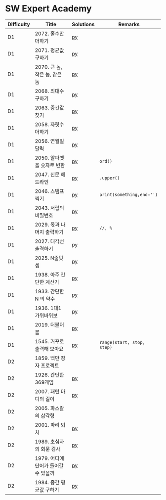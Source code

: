 # SW Expert Academy

| Difficulty | Title | Solutions | Remarks |
| ---- | ---- | ---- | ---- |
| D1 | 2072. 홀수만 더하기 | [py](solutions/D1/2072.py) | |
| D1 | 2071. 평균값 구하기 | [py](solutions/D1/2071.py) | |
| D1 | 2070. 큰 놈, 작은 놈, 같은 놈 | [py](solutions/D1/2070.py) | |
| D1 | 2068. 최대수 구하기 | [py](solutions/D1/2068.py) | |
| D1 | 2063. 중간값 찾기 | [py](solutions/D1/2063.py) | |
| D1 | 2058. 자릿수 더하기 | [py](solutions/D1/2058.py) | |
| D1 | 2056. 연월일 달력 | [py](solutions/D1/2056.py) | |
| D1 | 2050. 알파벳을 숫자로 변환 | [py](solutions/D1/2050.py) | `ord()` |
| D1 | 2047. 신문 헤드라인 | [py](solutions/D1/2047.py) | `.upper()` |
| D1 | 2046. 스탬프 찍기 | [py](solutions/D1/2046.py) | `print(something,end='')` |
| D1 | 2043. 서랍의 비밀번호 | [py](solutions/D1/2043.py) | |
| D1 | 2029. 몫과 나머지 출력하기 | [py](solutions/D1/2029.py) | `//, %` |
| D1 | 2027. 대각선 출력하기 | [py](solutions/D1/2027.py) | |
| D1 | 2025. N줄덧셈 | [py](solutions/D1/2025.py) | |
| D1 | 1938. 아주 간단한 계산기 | [py](solutions/D1/1938.py) | |
| D1 | 1933. 간단한 N 의 약수 | [py](solutions/D1/1933.py) | |
| D1 | 1936. 1대1 가위바위보 | [py](solutions/D1/1936.py) | |
| D1 | 2019. 더블더블 | [py](solutions/D1/2019.py) | |
| D1 | 1545. 거꾸로 출력해 보아요 | [py](solutions/D1/1545.py) | `range(start, stop, step)` |
| D2 | 1859. 백만 장자 프로젝트 | | |
| D2 | 1926. 간단한 369게임 | [py](solutions/D2/1926.py) | |
| D2 | 2007. 패턴 마디의 길이 | [py](solutions/D2/2007.py) | |
| D2 | 2005. 파스칼의 삼각형 | | |
| D2 | 2001. 파리 퇴치 | [py](solutions/D2/2001.py) | |
| D2 | 1989. 초심자의 회문 검사 | [py](solutions/D2/1989.py) | |
| D2 | 1979. 어디에 단어가 들어갈 수 있을까 | [py](solutions/D2/1979.py) | |
| D2 | 1984. 중간 평균값 구하기 | [py](solutions/D2/1984.py) | |
